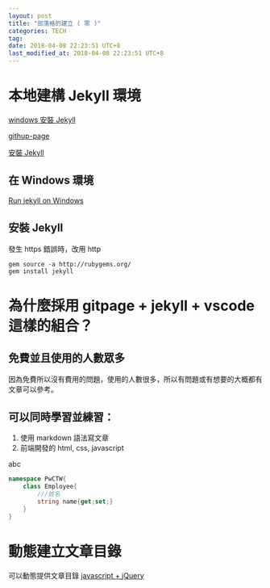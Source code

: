 ```yaml
---
layout: post
title: "部落格的建立 ( 零 )"
categories: TECH
tag: 
date: 2018-04-08 22:23:51 UTC+8 
last_modified_at: 2018-04-08 22:23:51 UTC+8 
---
```

# 本地建構 Jekyll 環境

[windows 安裝 Jekyll](http://www.195440.com/?p=782)

[githup-page](https://help.github.com/articles/setting-up-your-github-pages-site-locally-with-jekyll/)

[安裝 Jekyll](http://jekyllcn.com/docs/installation/)

##  在 Windows 環境
[Run jekyll on Windows](http://jekyllcn.com/docs/windows/#installation)




## 安裝 Jekyll 
發生 https 錯誤時，改用 http 
```
gem source -a http://rubygems.org/
gem install jekyll
```

# 為什麼採用 gitpage + jekyll + vscode 這樣的組合？

## 免費並且使用的人數眾多
因為免費所以沒有費用的問題，使用的人數很多，所以有問題或有想要的大概都有文章可以參考。

## 可以同時學習並練習：
1. 使用 markdown 語法寫文章
2. 前端開發的 html, css, javascript 

abc
``` csharp
namespace PwCTW{
    class Employee{
        ///姓名
        string name{get;set;}
    }
}
```
# 動態建立文章目錄

可以動態提供文章目錄
[javascript + jQuery](https://github.com/ghiculescu/jekyll-table-of-contents/blob/master/toc.js "jekyll-table-of-contents")